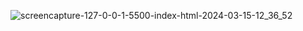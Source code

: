 ![screencapture-127-0-0-1-5500-index-html-2024-03-15-12_36_52](https://github.com/chetanamore/Chetu07/assets/105408822/0fc6bcf2-9f66-46a5-8639-4be39003f789)
